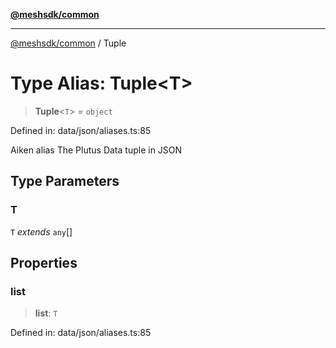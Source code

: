 [**@meshsdk/common**](../README.md)

***

[@meshsdk/common](../globals.md) / Tuple

# Type Alias: Tuple\<T\>

> **Tuple**\<`T`\> = `object`

Defined in: data/json/aliases.ts:85

Aiken alias
The Plutus Data tuple in JSON

## Type Parameters

### T

`T` *extends* `any`[]

## Properties

### list

> **list**: `T`

Defined in: data/json/aliases.ts:85
